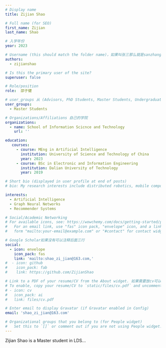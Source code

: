 ```yaml
---
# Display name
title: Zijian Shao

# Full name (for SEO)
first_name: Zijian
last_name: Shao

# 入学年份
year: 2023

# Username (this should match the folder name)，如果叫张三那么就是sanzhang
authors:
  - zijianshao

# Is this the primary user of the site? 
superuser: false

# Role/position 
role:  邵子健

# user_groups 从 (Advisors, PhD Students, Master Students, Undergraduate) 从这四个里面选
user_groups:
  - Master Students

# Organizations/Affiliations 自己的学院
organizations:
  - name: School of Information Scicnce and Technology
    url: ''

education:
   courses:
     - course: MEng in Artificial Intelligence
       institution: University of Science and Technology of China
       year: 2023
     - course: BSc in Electronic and Information Engineering
       institution: Dalian University of Technology
       year: 2019

# Short bio (displayed in user profile at end of posts)
# bio: My research interests include distributed robotics, mobile computing and programmable matter.

interests:
  - Artificial Intelligence
  - Graph Neural Networks
  - Recommender Systems

# Social/Academic Networking
# For available icons, see: https://wowchemy.com/docs/getting-started/page-builder/#icons
#   For an email link, use "fas" icon pack, "envelope" icon, and a link in the
#   form "mailto:your-email@example.com" or "#contact" for contact widget.

# Google Scholar如果没有可以注释后面三行
social:
  - icon: envelope
    icon_pack: fas
    link: 'mailto:shao_zi_jian@163.com,'
#  - icon: github
#    icon_pack: fab
#    link: https://github.com/ZijianShao

# Link to a PDF of your resume/CV from the About widget. 如果需要放cv可以发给我
# To enable, copy your resume/CV to `static/files/cv.pdf` and uncomment the lines below.
# - icon: cv
#   icon_pack: ai
#   link: files/cv.pdf

# Enter email to display Gravatar (if Gravatar enabled in Config)
email: 'shao_zi_jian@163.com'

# Organizational groups that you belong to (for People widget)
#   Set this to `[]` or comment out if you are not using People widget.
---
```


Zijian Shao is a Master student in LDS...
